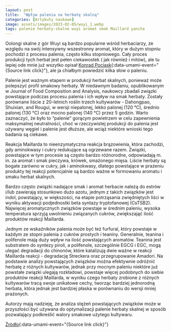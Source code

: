 ```yaml
---
layout: post
title:  "Wpływ palenia na herbatę skalną"
categories: [Artykuły naukowe]
image: assets/images/2023-02-05/wuyi_1.webp
tags: palenie herbaty-skalne wuyi aromat smak Maillard yancha
---
```


Oolongi skalne z gór Wuyi są bardzo popularne wśród herbaciarzy, ze względu na swój intensywny wszestronny aromat, który w dużym stopniu pochodzi z procesu palenia, często kilku stopniowego. Cały proces produkcji tych herbat jest pełen ciekawostek ( jak również i mitów), ale tu lepiej ode mnie już wszytko opisał [Konrad Pociask](https://eherbata.pl/blog/skalne-herbaty-z-gor-wuyi-288.html){:data-umami-event="{Source link click}"}, ale ja chiałbym powiedzić kilka słow o paleniu.

Palenie jest ważnym etapem w produkcji herbat skalnych, ponieważ może polepszyć profil smakowy herbaty. W niedawnym badaniu, opublikowanym w Journal of Food Composition and Analysis, naukowcy zbadali związki powstające podczas procesu palenia i ich wpływ na smak herbaty. Zostały porównane liście z  20-letnich roślin trzech kultywarów - Dahongpao, Shuixian, and Rougui, w wersji niepalonej, lekko palonej (120 ℃), średnio palonej (130 ℃) oraz mocno palonej (140 ℃) przez 5 godzin. Warto zaznaczyć, że było to “palenie” gorącym powietrzem w celu zapewnienia maksymalnej neutralności, choć w rzeczywistej produkcji do palenia jest używany węgiel i palenie jest dłuższe, ale wciąż niektóre wnioski tego badania są ciekawe.

Reakcja Maillarda to nieenzymatyczna reakcja brązowienia, która zachodzi, gdy aminokwasy i cukry redukujące są ogrzewane razem. Związki, powstające w tym procesie są często bardzo różnorodne, odpowiadają m. in. za aromat i smak pieczywa, krówek, smażonego mięsa. Liście herbaty są bogate zarówno w cukry, jak i aminokwasy, dlatego powstające w prażeniu produkty tej reakcji potencjalnie są bardzo ważne w formowaniu aromatu i smaku herbat skalnych.

Bardzo często związki nadające smak i aromat herbacie należą do estrów i/lub zawierają stosunkowo dużo azotu, jednym z takich związków jest indol, powstający, w większości, na etapie potrząsania zwiędniętych liści w wyniku aktywacji podjednostki beta syntazy tryptofanowej (CsTSB2). Najwięcej aromatycznych związków powstaje w średnim paleniu, wysoka temperatura sprzyją uwolnieniu związanych cukrów, zwiększająć ilość produktów reakcji Maillarda. 

Jednym ze wskaźników palenia może być też furfural, który powstaje w każdym ze stopni palenia z cukrów prostych i teaniny. Generalnie, teanina i polifenole mają duży wpływ na ilość powstających aromatów. Teanina jest substratem do syntezy piroli, a polifenole, szczególnie EGCG i EGC, mogą ulegać degradacji do chinonów, które katalizują dwie ważne w reakcji Maillarda reakcji - degradację Streckera oraz przegrupowanie Amadori. 
Na podstawie analizy powstających związków można efektywnie odróżnić herbatę z różnych kultywarów, jednak przy mocnym paleniu niektóre już powstałe związki ulegają rozkładowi, powstaje więcej podobnych do siebie produktów reakcji Maillarda, w wyniku czego herbaty zrobione z różnych kultywarów tracą swoje unikatowe cechy, tworząc bardziej jednorodną herbata, która jednak jest bardziej płaska w porównaniu do wersji mniej prażonych. 

Autorzy mają nadzieję, że analiza stężeń powstających związków może w przyszłości być używana do optymalizacji palenie herbaty skalnej w sposób pozwalający podkreślić walory smakowe użytego kultywaru.

[Żródło](https://doi.org/10.1016/j.jfca.2022.104954){:data-umami-event="{Source link click}"}



